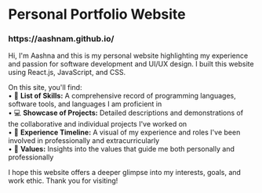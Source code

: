 # Personal Portfolio Website
<h3>https://aashnam.github.io/</h3>

<p1> Hi, I'm Aashna and this is my personal website highlighting my experience and passion for software development and UI/UX design. I built this website using React.js, JavaScript, and CSS. </p1> 

On this site, you'll find:
<br/>
• 🔧 <strong>List of Skills:</strong> A comprehensive record of programming languages, software tools, and languages I am proficient in
<br/>
• 💻 <strong>Showcase of Projects:</strong> Detailed descriptions and demonstrations of the collaborative and individual projects I've worked on 
<br/>
• 📅 <strong>Experience Timeline:</strong> A visual of my experience and roles I've been involved in professionally and extracurricularly
<br/>
• 🌟 <strong>Values:</strong> Insights into the values that guide me both personally and professionally
<br/>

I hope this website offers a deeper glimpse into my interests, goals, and work ethic. Thank you for visiting!

